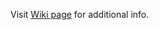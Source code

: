 Visit [Wiki page](https://github.com/TheRealHuzy/Adaptable-threaded-server-system/wiki) for additional info.
